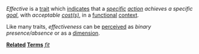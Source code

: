 *Effective* is a [trait](https://github.com/gcassel/Modular-Organization-Terminology/blob/master/terms/trait.md) which [indicates](https://github.com/gcassel/Modular-Organization-Terminology/blob/master/terms/indicate.md) that a *[specific](https://github.com/gcassel/Modular-Organization-Terminology/blob/master/terms/specific.md) [action](https://github.com/gcassel/Modular-Organization-Terminology/blob/master/terms/action.md) achieves a specific [goal](https://github.com/gcassel/Modular-Organization-Terminology/blob/master/terms/goal.md)*, with *acceptable [cost(s)](https://github.com/gcassel/Modular-Organization-Terminology/blob/master/terms/cost.md)*, in a [functional](https://github.com/gcassel/Modular-Organization-Terminology/blob/master/terms/function.md) [context](https://github.com/gcassel/Modular-Organization-Terminology/blob/master/terms/context.md).  
		
Like many traits, *effectiveness* can be [perceived](https://github.com/gcassel/Modular-Organization-Terminology/blob/master/terms/perceive.md) as *binary presence/absence* or as a [dimension](https://github.com/gcassel/Modular-Organization-Terminology/blob/master/terms/dimension.md).
		
**[Related](https://github.com/gcassel/Modular-Organization-Terminology/blob/master/terms/relationship.md) [Terms](https://github.com/gcassel/Modular-Organization-Terminology/blob/master/terms/term.md)** *[fit](https://github.com/gcassel/Modular-Organization-Terminology/blob/master/terms/fit.md)*
